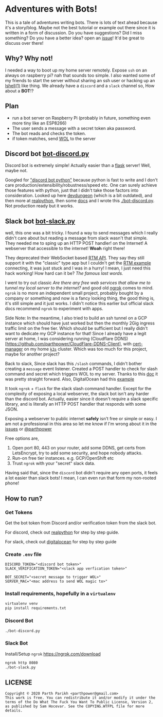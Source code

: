# Adventures with Bots!

This is a tale of adventures writing bots. There is lots of text ahead because it's a story/blog. Maybe not the best tutorial or example out there since it is written in a form of discussion. Do you have suggestions? Did I miss something? Do you have a better idea? open an [issue](https://github.com/parthpower/adventures-with-bots/issues)! It'd be great to discuss over there!

## Why? Why not!

I needed a way to boot up my home server remotely. Expose `ssh` on an always on raspberry pi? nah that sounds too simple. I also wanted some of my friends to start the server without sharing an ssh user or hacking up an [lshell(1)](https://linux.die.net/man/1/lshell) like thing. We already have a `discord` and a `slack` channel so, How about a **BOT**!?

## Plan

- run a bot server on Raspberry Pi (probably in future, something even more tiny like an ESP8266)
- The user sends a message with a secret token aka password.
- The bot reads and checks the token.
- if token matches, send [WOL](https://en.wikipedia.org/wiki/Wake-on-LAN) to the server

## Discord bot [bot-discord.py](./bot-discord.py)

Discord bot is extremely simple! Actually easier than a [flask](https://flask.palletsprojects.com/en/1.1.x/quickstart/#a-minimal-application) server! Well, maybe not.

Googled for ["discord bot python"](https://lmgtfy.com/?q=discord+bot+python) because python is fast to write and I don't care production/extensibility/robustness/speed etc. One can surely achieve those features with python, just that I didn't take those factors into consideration. Looked up here [devdungeon](https://www.devdungeon.com/content/make-discord-bot-python) (which is a bit outdated), and then more at [realpython](https://realpython.com/how-to-make-a-discord-bot-python/), then some [docs](https://discordpy.readthedocs.io/en/latest/) and I wrote this [./bot-discord.py](./bot-discord.py). Not production ready but it works.

## Slack bot [bot-slack.py](./bot-slack.py)

well, this one was a bit tricky. I found a way to send messages which I really didn't care about but reading a message from slack wasn't that simple. They needed me to sping up an HTTP POST handler! on the Internet! A webserver that accessible to the internet! **Woah** right there! 

They deprecated their WebSocket based [RTM API](https://api.slack.com/rtm). They say they still support it with the "classic" type app but I couldn't get the [RTM example](https://github.com/slackapi/python-slackclient#basic-usage-of-the-rtm-client) connecting, it was just stuck and I was in a hurry! I mean, I just need this hack working! How hard can it be? *The famous last words.*

I went to try out classic *Are there any free web services that allow me to tunnel my local server to the internet?* and good old [ngrok](https://ngrok.com/) comes to mind. `ngrok` is no more an independent small project, probably bought by a company or something and now is a fancy looking thing, the good thing is, it's still simple and it just works. I didn't notice this earlier but official slack docs recommend `ngrok` to experiment with apps.

Side Note: In the meantime, I also tried to build an ssh tunnel on a GCP instance which should have just worked but then the monthly 2Gig ingress traffic limit on the free tier. Which should be sufficient but I really didn't want to dedicate my GCP instance for that! Since I already have a legit server at home, I was considering running (Cloudflare DDNS)[https://github.com/parthpower/CloudFlare-DDNS-Client], with [cert-manager](https://cert-manager.io/) on my home [`k3s`](https://k3s.io) cluster. Which was too much for this project, maybe for another project?

Back to slack, Since slack has this `/slash` commands, I didn't bother creating a `message` event listener. Created a POST handler to check for slash command and secret which triggers WOL to my server. Thanks to this [doc](https://api.slack.com/interactivity/slash-commands) it was pretty straight forward. Also, DigitalOcean had this [example](https://www.digitalocean.com/community/tutorials/how-to-write-a-slash-command-with-flask-and-python-3-on-ubuntu-16-04)

It took `ngrok` + `flask` for the slack slash command handler. Except for the complexity of exposing a local webserver, the slack bot isn't any harder than the discord bot. Actually, easier since it doesn't require a slack specific library, and is literally an HTTP POST handler that responds with some JSON.

Exposing a webserver to public internet **safely** isn't free or simple or easy. I am not a professional in this area so let me know if I'm wrong about it in the [issues](https://github.com/parthpower/adventures-with-bots/issues) or [@parthpower](https://twitter.com/parthpower)

Free options are,
1. Open port 80, 443 on your router, add some DDNS, get certs from LetsEncrypt, try to add some security, and hope nobody attacks.
2. Run-on free tier instances. e.g. GCP/OpenShift etc
3. Trust `ngrok` with your "secret" slack data.

Having said that, since the `discord` bot didn't require any open ports, it feels a lot easier than slack bots! I mean, I can even run that form my non-rooted phone!  


## How to run?

### Get Tokens

Get the bot token from Discord and/or verification token from the slack bot.

For discord, check out [realpython](https://realpython.com/how-to-make-a-discord-bot-python/) for step by step guide.

For slack, check out [digitalocean](https://www.digitalocean.com/community/tutorials/how-to-write-a-slash-command-with-flask-and-python-3-on-ubuntu-16-04) for step by step guide

### Create `.env` file

```
DISCORD_TOKEN="<discord bot token>"
SLACK_VERIFICATION_TOKEN="<slack app verfication token>"

BOT_SECRET="<secret message to trigger WOL>"
SERVER_MAC="<mac address to send WOL magic to>"
```

### Install requirements, hopefully in a `virtualenv`

```bash
virtualenv venv
pip install requirements.txt
```

### Discord Bot

```bash
./bot-discord.py
```

### Slack Bot

Install/Setup `ngrok` https://ngrok.com/download

```bash
ngrok http 8080
./bot-slack.py
```

## LICENSE

```
Copyright © 2020 Parth Parikh <parthpower@gmail.com>
This work is free. You can redistribute it and/or modify it under the
terms of the Do What The Fuck You Want To Public License, Version 2,
as published by Sam Hocevar. See the COPYING.WTFPL file for more details.
```